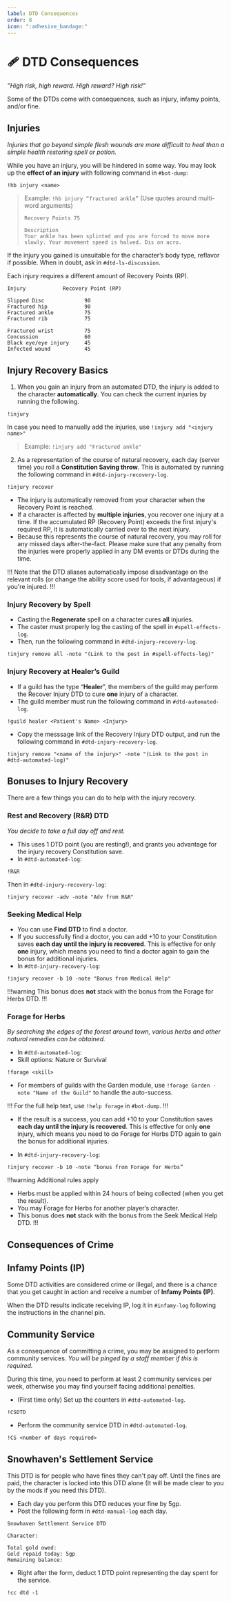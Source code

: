 ```yaml
---
label: DTD Consequences
order: 8
icon: ":adhesive_bandage:"
---
```


<style>
h1:before { content: "🩹 " }
</style>

# DTD Consequences

*”High risk, high reward. High reward? High risk!”*

Some of the DTDs come with consequences, such as injury, infamy points, and/or fine.

## Injuries

*Injuries that go beyond simple flesh wounds are more difficult to heal than a simple health restoring spell or potion.* 

While you have an injury, you will be hindered in some way. You may look up the **effect of an injury** with following command in `#bot-dump`:

```
!hb injury <name>
```

> Example: `!hb injury “fractured ankle”` (Use quotes around multi-word arguments)
> ```
> Recovery Points 75
> 
> Description
> Your ankle has been splinted and you are forced to move more slowly. Your movement speed is halved. Dis on acro.
> ```

If the injury you gained is unsuitable for the character’s body type, reflavor if possible. When in doubt, ask in `#dtd-ls-discussion`.

Each injury requires a different amount of Recovery Points (RP).
```
Injury            Recovery Point (RP)

Slipped Disc             90
Fractured hip            90
Fractured ankle          75
Fractured rib            75

Fractured wrist          75
Concussion               60
Black eye/eye injury     45
Infected wound           45
```

## Injury Recovery Basics

1. When you gain an injury from an automated DTD, the injury is added to the character **automatically**. You can check the current injuries by running the following.

```
!injury
```

In case you need to manually add the injuries, use `!injury add "<injury name>"`
> Example: `!injury add "Fractured ankle"`
 
2. As a representation of the course of natural recovery, each day (server time) you roll a **Constitution Saving throw**. This is automated by running the following command in `#dtd-injury-recovery-log`.

```
!injury recover
```
 
- The injury is automatically removed from your character when the Recovery Point is reached.
- If a character is affected by **multiple injuries**, you recover one injury at a time. If the accumulated RP (Recovery Point) exceeds the first injury's required RP, it is automatically carried over to the next injury.
- Because this represents the course of natural recovery, you may roll for any missed days after-the-fact. Please make sure that any penalty from the injuries were properly applied in any DM events or DTDs during the time.

!!!
Note that the DTD aliases automatically impose disadvantage on the relevant rolls (or change the ability score used for tools, if advantageous) if you're injured.
!!!

### Injury Recovery by Spell
- Casting the **Regenerate** spell on a character cures **all** injuries.
- The caster must properly log the casting of the spell in `#spell-effects-log`.
- Then, run the following command in `#dtd-injury-recovery-log`.

```
!injury remove all -note "(Link to the post in #spell-effects-log)"
```

### Injury Recovery at Healer’s Guild
- If a guild has the type “**Healer**”, the members of the guild may perform the Recover Injury DTD to cure **one** injury of a character.
- The guild member must run the following command in `#dtd-automated-log`.

```
!guild healer <Patient's Name> <Injury>
```

- Copy the messsage link of the Recovery Injury DTD output, and run the following command in `#dtd-injury-recovery-log`.

```
!injury remove "<name of the injury>" -note "(Link to the post in #dtd-automated-log)"
```

## Bonuses to Injury Recovery
 
There are a few things you can do to help with the injury recovery.
 
### Rest and Recovery (R&R) DTD

*You decide to take a full day off and rest.* 
 
- This uses 1 DTD point (you are resting!), and grants you advantage for the injury recovery Constitution save.
- In `#dtd-automated-log`:

```
!R&R
```
 
Then in `#dtd-injury-recovery-log`:

```
!injury recover -adv -note "Adv from R&R"
```
 
### Seeking Medical Help

- You can use **Find DTD** to find a doctor.
- If you successfully find a doctor, you can add +10 to your Constitution saves __each day until the injury is recovered__. This is effective for only **one** injury, which means you need to find a doctor again to gain the bonus for additional injuries.
- In `#dtd-injury-recovery-log`:

```
!injury recover -b 10 -note "Bonus from Medical Help"
```
!!!warning
This bonus does **not** stack with the bonus from the Forage for Herbs DTD.
!!!

### Forage for Herbs

*By searching the edges of the forest around town, various herbs and other natural remedies can be obtained.*

- In `#dtd-automated-log`:
 - Skill options: Nature or Survival

```
!forage <skill>
```

- For members of guilds with the Garden module, use `!forage Garden -note "Name of the Guild"` to handle the auto-success.

!!!
For the full help text, use `!help forage` in `#bot-dump`.
!!!

- If the result is a success, you can add +10 to your Constitution saves **each day until the injury is recovered**. This is effective for only **one** injury, which means you need to do Forage for Herbs DTD again to gain the bonus for additional injuries.

- In `#dtd-injury-recovery-log`:

```
!injury recover -b 10 -note “bonus from Forage for Herbs”
```

!!!warning Additional rules apply
- Herbs must be applied within 24 hours of being collected (when you get the result). 
- You may Forage for Herbs for another player’s character.
- This bonus does **not** stack with the bonus from the Seek Medical Help DTD.
!!!

## Consequences of Crime

## Infamy Points (IP)

Some DTD activities are considered crime or illegal, and there is a chance that you get caught in action and receive a number of **Infamy Points (IP)**.

When the DTD results indicate receiving IP, log it in `#infamy-log` following the instructions in the channel pin.

## Community Service

As a consequence of committing a crime, you may be assigned to perform community services. *You will be pinged by a staff member if this is required.*

During this time, you need to perform at least 2 community services per week, otherwise you may find yourself facing additional penalties.

- (First time only) Set up the counters in `#dtd-automated-log`.

```
!CSDTD
```

- Perform the community service DTD in `#dtd-automated-log`.
```
!CS <number of days required>
```

## Snowhaven's Settlement Service

This DTD is for people who have fines they can't pay off. Until the fines are paid, the character is locked into this DTD alone (It will be made clear to you by the mods if you need this DTD).

- Each day you perform this DTD reduces your fine by 5gp.
- Post the following form in `#dtd-manual-log` each day.

```
Snowhaven Settlement Service DTD

Character:

Total gold owed:
Gold repaid today: 5gp
Remaining balance:
```

- Right after the form, deduct 1 DTD point representing the day spent for the service.

```
!cc dtd -1
```

